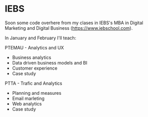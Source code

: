 # IEBS
Soon some code overhere from my clases in IEBS's MBA in Digital Marketing and Digital Business (https://www.iebschool.com).

In January and February I'll teach:

PTEMAU - Analytics and UX
  - Business analytics
  - Data driven business models and BI
  - Customer experience
  - Case study
  
PTTA - Trafic and Analytics
  - Planning and measures
  - Email marleting
  - Web analytics 
  - Case study
